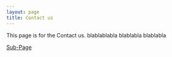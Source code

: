 ```yaml
---
layout: page
title: Contact us
---
```


This page is for the Contact us.
blablablabla
blablabla
blablabla

[Sub-Page](_site/sub-post.md)
